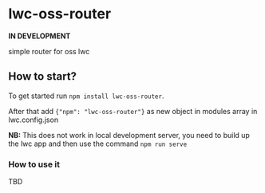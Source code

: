 # lwc-oss-router

**IN DEVELOPMENT**

simple router for oss lwc

## How to start?

To get started run `npm install lwc-oss-router`.

After that add `{"npm": "lwc-oss-router"}` as new object in modules array in lwc.config.json

**NB:** This does not work in local development server, you need to build up the lwc app and then use the command `npm run serve`

### How to use it

TBD

<!-- Start simple by running `yarn watch` (or `npm run watch`, if you set up the project with `npm`). This will start the project with a local development server.

The source files are located in the [`src`](./src) folder. All web components are within the [`src/client/modules`](./src/modules) folder. The folder hierarchy also represents the naming structure of the web components. The entry file for the custom Express configuration can be found in the ['src/server'](./src/server) folder.

Find more information on the main repo on [GitHub](https://github.com/muenzpraeger/create-lwc-app). -->
